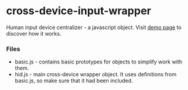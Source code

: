 cross-device-input-wrapper
==========================

Human input device centralizer - a javascript object.
Visit <a href="http://zitros.github.io/cross-device-input-wrapper">demo page</a> to discover how it works.

### Files

* basic.js - contains basic prototypes for objects to simplify work with them.
* hid.js - main cross-device wrapper object. It uses definitions from basic.js, so make sure that it had been included.

